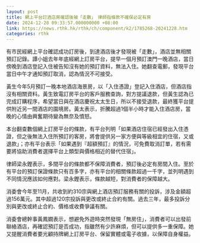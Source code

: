 ```yaml
---
layout: post
title: 網上平台訂酒店房確認後被「走數」　律師指條款不確保必定有房
date: 2024-12-28 09:33:57.000000000 +08:00
link: https://news.rthk.hk/rthk/ch/component/k2/1785268-20241228.htm
categories: rthk
---
```


有市民經網上平台確認成功訂房後，到達酒店後才發現被「走數」，酒店並無相關預訂記錄。譚小姐去年年底經網上訂房平台，提早一個月預訂澳門一晚酒店，當日傍晚到酒店登記入住被告知沒有她的預訂資料，無法入住。她翻查電郵，發現平台當日中午才通知預訂取消，認為情況不可接受。

黃生今年5月預訂一晚本地酒店海景房，以「入住憑證」登記入住酒店，但酒店指沒有相關資料。黃生致電訂房平台的客戶服務查詢，對方提議退款，但黃生認為已完成訂購程序，希望當日與在酒店慶祝太太生日，所以不接受退款，最終獲平台提供附近另一間酒店的園境房。黃太表示，折騰超過1個半小時才能入住酒店房，當晚的心情由興奮期待變為無奈及憤怒。

本台翻查數個網上訂房平台的條款，有平台列明「如果酒店住宿已經發出入住憑證，但之後無法入住所預訂的客房，將會提供另一家方便與等級相宜的住宿，又或退款」；亦有平台表示「如果遇到『超額預訂』的情況，可免費取消訂單，若有需要將協助消費者選擇平台上類型與價格相近的替代住宿」。

律師梁永鏗表示，多間平台的條款都不保障消費者，預訂後必定有房間入住。至於有平台的預訂保證條款只有百多字，亦有平台的相關條款超過一千字，並列明遇到不同情況應該如何應對。梁永鏗表示，條款越短，對消費者的保障越大。

消委會今年至11月，共收到約310宗與網上酒店預訂服務有關的投訴，涉及金額超過156萬元。其中超過120宗投訴與更改或終止合約有關。過去三年，最多投訴分別與更改或終止合約、價格或收費爭議有關。

消委會總幹事黃鳳嫺表示，想避免外遊時突然發現「無房住」，消費者可以出發前聯絡酒店，再確認預訂是否成功，指雖然有少許麻煩，但可以提供多一重保障。她又提醒消費者要光顧持牌網上訂房平台、保留實體或電子收據，以保障自身權益。
